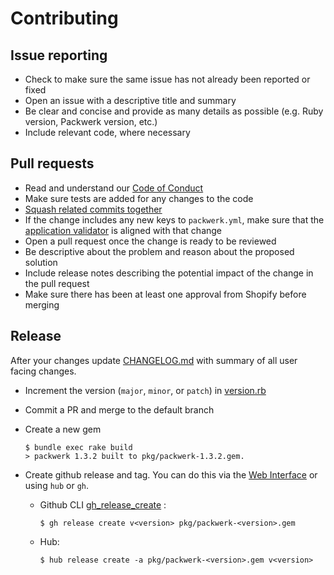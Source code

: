 # Contributing

## Issue reporting

* Check to make sure the same issue has not already been reported or fixed
* Open an issue with a descriptive title and summary
* Be clear and concise and provide as many details as possible (e.g. Ruby version, Packwerk version, etc.)
* Include relevant code, where necessary

## Pull requests

* Read and understand our [Code of Conduct](https://github.com/Shopify/packwerk/blob/main/CODE_OF_CONDUCT.md)
* Make sure tests are added for any changes to the code
* [Squash related commits together](http://gitready.com/advanced/2009/02/10/squashing-commits-with-rebase.html)
* If the change includes any new keys to `packwerk.yml`, make sure that the [application validator](https://github.com/Shopify/packwerk/blob/1c711748b4a28b65220e2cefba764ffd8eb1a101/lib/packwerk/application_validator.rb#L116) is aligned with that change
* Open a pull request once the change is ready to be reviewed
* Be descriptive about the problem and reason about the proposed solution
* Include release notes describing the potential impact of the change in the pull request
* Make sure there has been at least one approval from Shopify before merging

## Release

After your changes update [CHANGELOG.md](./CHANGELOG.md) with summary of all user facing changes.

* Increment the version (`major`, `minor`, or `patch`) in [version.rb](./lib/packwerk/version.rb)
* Commit a PR and merge to the default branch
* Create a new gem

  ```shell script
  $ bundle exec rake build
  > packwerk 1.3.2 built to pkg/packwerk-1.3.2.gem.
  ```

* Create github release and tag. You can do this via the [Web Interface](https://github.com/Shopify/packwerk/releases/new) or using `hub` or `gh`.
  * Github CLI [gh_release_create](https://cli.github.com/manual/gh_release_create) :
  
    ```shell script
    $ gh release create v<version> pkg/packwerk-<version>.gem
    ```
  
  * Hub:
  
    ```shell script
    $ hub release create -a pkg/packwerk-<version>.gem v<version>
    ```
